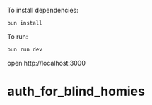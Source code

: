 To install dependencies:
```sh
bun install
```

To run:
```sh
bun run dev
```

open http://localhost:3000
# auth_for_blind_homies
